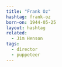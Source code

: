 ```yaml
---
title: "Frank Oz"
hashtag: frank-oz
born-on: 1944-05-25
layout: hashtag
related:
  - Jim Henson
tags:
  - director
  - puppeteer
---
```

